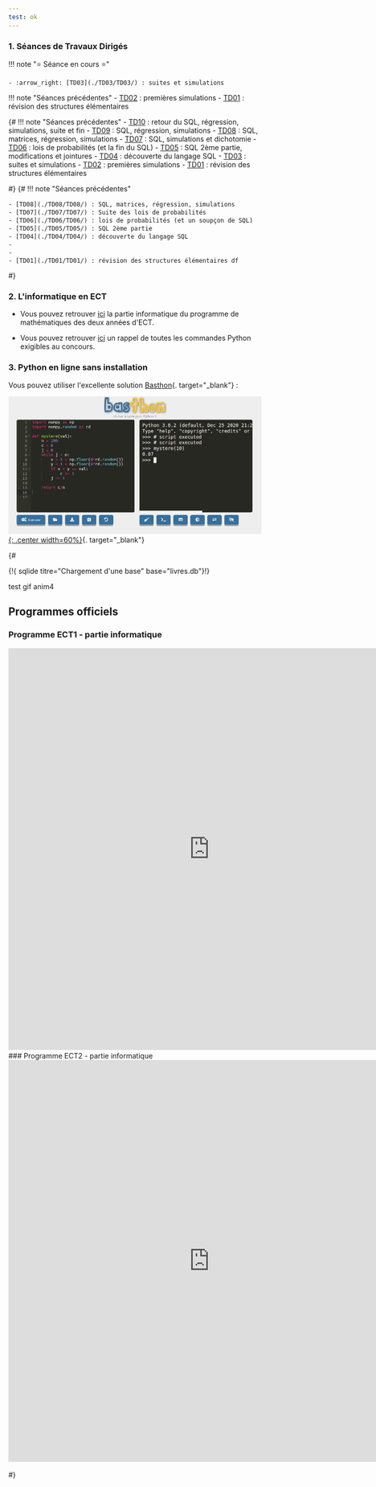 ```yaml
---
test: ok
---
```


### 1. Séances de Travaux Dirigés

!!! note ":star: Séance en cours :star:"
 
    - :arrow_right: [TD03](./TD03/TD03/) : suites et simulations




!!! note "Séances précédentes"
    - [TD02](./TD02/TD02/) : premières simulations
    - [TD01](./TD01/TD01/) : révision des structures élémentaires
    


{#
!!! note "Séances précédentes"
    - [TD10](./TD10/TD10/) : retour du SQL, régression, simulations, suite et fin
    - [TD09](./TD09/TD09/) : SQL, régression, simulations
    - [TD08](./TD08/TD08/) : SQL, matrices, régression, simulations
    - [TD07](./TD07/TD07/) : SQL, simulations et dichotomie
    - [TD06](./TD06/TD06/) : lois de probabilités (et la fin du SQL)
    - [TD05](./TD05/TD05/) : SQL 2ème partie, modifications et jointures
    - [TD04](./TD04/TD04/) : découverte du langage SQL
    - [TD03](./TD03/TD03/) : suites et simulations
    - [TD02](./TD02/TD02/) : premières simulations
    - [TD01](./TD01/TD01/) : révision des structures élémentaires

#}
{#
!!! note "Séances précédentes"
    
    - [TD08](./TD08/TD08/) : SQL, matrices, régression, simulations
    - [TD07](./TD07/TD07/) : Suite des lois de probabilités
    - [TD06](./TD06/TD06/) : lois de probabilités (et un soupçon de SQL)
    - [TD05](./TD05/TD05/) : SQL 2ème partie
    - [TD04](./TD04/TD04/) : découverte du langage SQL
    - 
    - 
    - [TD01](./TD01/TD01/) : révision des structures élémentaires df
#}

### 2. L'informatique en ECT
- Vous pouvez retrouver [ici](Programmes/1A/) la partie informatique du programme de mathématiques des deux années d'ECT.

- Vous pouvez retrouver [ici](Memento_Python/commandes/) un rappel de toutes les commandes Python exigibles au concours.
### 3. Python en ligne sans installation
Vous pouvez utiliser l'excellente solution [Basthon](https://console.basthon.fr/){. target="_blank"} :

[![image](data/basthon.png){: .center width=60%}](https://console.basthon.fr/){. target="_blank"}

{#


{!{ sqlide titre="Chargement d'une base"  base="livres.db"}!}





test gif anim4

<center>
<gif-player src="https://glassus.github.io/terminale_nsi/T2_Programmation/2.2_Recursivite/data/arbre.gif" speed="1" play></gif-player>
</center>




## Programmes officiels
### Programme ECT1 - partie informatique
<embed src="https://glassus.github.io/ect2/data/prog1A.pdf" type="application/pdf" width="800px" height="800px"/>
### Programme ECT2 - partie informatique
<embed src="https://glassus.github.io/ect2/data/prog2A.pdf" type="application/pdf" width="800px" height="800px"/>

#}